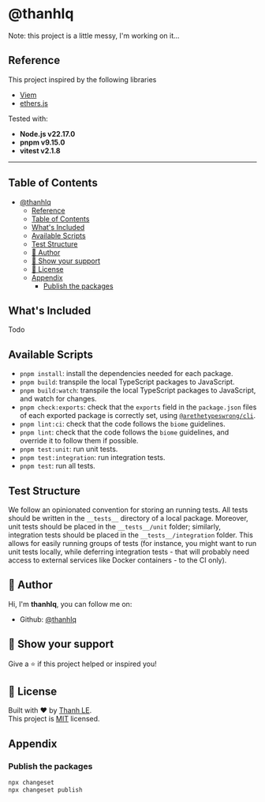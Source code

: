 # @thanhlq

Note: this project is a little messy, I'm working on it...


## Reference

This project inspired by the following libraries

- [Viem](https://github.com/wevm/viem)
- [ethers.js](https://github.com/ethers-io/ethers.js)

Tested with:
- **Node.js v22.17.0**
- **pnpm v9.15.0**
- **vitest v2.1.8**

---------------------------------------------

## Table of Contents

- [@thanhlq](#thanhlq)
  - [Reference](#reference)
  - [Table of Contents](#table-of-contents)
  - [What's Included](#whats-included)
  - [Available Scripts](#available-scripts)
  - [Test Structure](#test-structure)
  - [👤 Author](#-author)
  - [🦄 Show your support](#-show-your-support)
  - [📝 License](#-license)
  - [Appendix](#appendix)
    - [Publish the packages](#publish-the-packages)

## What's Included

Todo

## Available Scripts

- `pnpm install`: install the dependencies needed for each package.
- `pnpm build`: transpile the local TypeScript packages to JavaScript.
- `pnpm build:watch`: transpile the local TypeScript packages to JavaScript, and watch for changes.
- `pnpm check:exports`: check that the `exports` field in the `package.json` files of each exported package is correctly set, using [`@arethetypeswrong/cli`](https://www.npmjs.com/package/@arethetypeswrong/cli).
- `pnpm lint:ci`: check that the code follows the `biome` guidelines.
- `pnpm lint`: check that the code follows the `biome` guidelines, and override it to follow them if possible.
- `pnpm test:unit`: run unit tests.
- `pnpm test:integration`: run integration tests.
- `pnpm test`: run all tests.

## Test Structure

We follow an opinionated convention for storing an running tests.
All tests should be written in the `__tests__` directory of a local package.
Moreover, unit tests should be placed in the `__tests__/unit` folder; similarly, integration tests should be placed in the `__tests__/integration` folder.
This allows for easily running groups of tests (for instance, you might want to run unit tests locally, while deferring integration tests - that will probably need access to external services like Docker containers - to the CI only).


## 👤 Author

Hi, I'm **thanhlq**, you can follow me on:

- Github: [@thanhlq](https://github.com/thanhlq)

## 🦄 Show your support

Give a ⭐️ if this project helped or inspired you!

## 📝 License

Built with ❤️ by [Thanh LE](https://github.com/thanhlq).<br />
This project is [MIT](https://github.com/thanhlq/web3/blob/main/LICENSE) licensed.

## Appendix

### Publish the packages

```bash
npx changeset
npx changeset publish
```